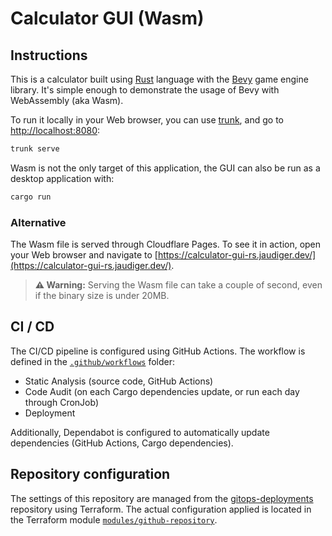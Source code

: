 # Calculator GUI (Wasm)

## Instructions

This is a calculator built using [Rust](https://www.rust-lang.org) language with the [Bevy](https://bevy.org) game engine library. It's simple enough to demonstrate the usage of Bevy with WebAssembly (aka Wasm).

To run it locally in your Web browser, you can use [trunk](https://trunkrs.dev), and go to [http://localhost:8080](http://localhost:8080):

```bash
trunk serve
```

Wasm is not the only target of this application, the GUI can also be run as a desktop application with:

```bash
cargo run
```

### Alternative

The Wasm file is served through Cloudflare Pages. To see it in action, open your Web browser and navigate to [https://calculator-gui-rs.jaudiger.dev/](https://calculator-gui-rs.jaudiger.dev/).

> **⚠️ Warning:** Serving the Wasm file can take a couple of second, even if the binary size is under 20MB.

## CI / CD

The CI/CD pipeline is configured using GitHub Actions. The workflow is defined in the [`.github/workflows`](.github/workflows) folder:

- Static Analysis (source code, GitHub Actions)
- Code Audit (on each Cargo dependencies update, or run each day through CronJob)
- Deployment

Additionally, Dependabot is configured to automatically update dependencies (GitHub Actions, Cargo dependencies).

## Repository configuration

The settings of this repository are managed from the [gitops-deployments](https://github.com/jaudiger/gitops-deployments) repository using Terraform. The actual configuration applied is located in the Terraform module [`modules/github-repository`](https://github.com/jaudiger/gitops-deployments/tree/main/modules/github-repository).
